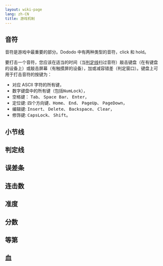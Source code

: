 ```yaml
---
layout: wiki-page
lang: zh-CN
title: 游戏机制
---
```


## 音符

音符是游戏中最重要的部分。Dododo 中有两种类型的音符，click 和 hold。

要打击一个音符，您应该在适当的时间（当[判定线](#判定线)扫过音符）敲击键盘（在有键盘的设备上）或敲击屏幕（有触摸屏的设备），加或减容错差（判定窗口）。键盘上可用于打击音符的按键为：
- 对应 ASCII 字符的所有键，
- 数字键盘中的所有键（包括<kbd>NumLock</kbd>），
- 空格键： <kbd>Tab</kbd>、 <kbd>Space Bar</kbd>、 <kbd>Enter</kbd>，
- 定位键: 四个方向键、<kbd>Home</kbd>、 <kbd>End</kbd>、 <kbd>PageUp</kbd>、 <kbd>PageDown</kbd>，
- 编辑键: <kbd>Insert</kbd>、 <kbd>Delete</kbd>、 <kbd>Backspace</kbd>、 <kbd>Clear</kbd>，
- 修饰键: <kbd>CapsLock</kbd>、 <kbd>Shift</kbd>。

## 小节线

## 判定线

## 误差条

## 连击数

## 准度

## 分数

## 等第

## 血
